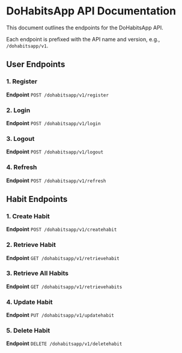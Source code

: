 # DoHabitsApp API Documentation

This document outlines the endpoints for the DoHabitsApp API. 

Each endpoint is prefixed with the API name and version, e.g., `/dohabitsapp/v1`.

## User Endpoints

### 1. Register
**Endpoint** `POST /dohabitsapp/v1/register`

### 2. Login
**Endpoint** `POST /dohabitsapp/v1/login`

### 3. Logout
**Endpoint** `POST /dohabitsapp/v1/logout`

### 4. Refresh
**Endpoint** `POST /dohabitsapp/v1/refresh`

## Habit Endpoints

### 1. Create Habit
**Endpoint** `POST /dohabitsapp/v1/createhabit`

### 2. Retrieve Habit
**Endpoint** `GET /dohabitsapp/v1/retrievehabit`

### 3. Retrieve All Habits
**Endpoint** `GET /dohabitsapp/v1/retrievehabits`

### 4. Update Habit
**Endpoint** `PUT /dohabitsapp/v1/updatehabit`

### 5. Delete Habit
**Endpoint** `DELETE /dohabitsapp/v1/deletehabit`
